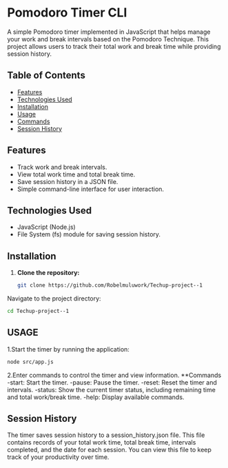 # Pomodoro Timer CLI

A simple Pomodoro timer implemented in JavaScript that helps manage your work and break intervals based on the Pomodoro Technique. This project allows users to track their total work and break time while providing session history.

## Table of Contents

- [Features](#features)
- [Technologies Used](#technologies-used)
- [Installation](#installation)
- [Usage](#usage)
- [Commands](#commands)
- [Session History](#session-history)


## Features

- Track work and break intervals.
- View total work time and total break time.
- Save session history in a JSON file.
- Simple command-line interface for user interaction.

## Technologies Used

- JavaScript (Node.js)
- File System (fs) module for saving session history.

## Installation

1. **Clone the repository:**
   ```bash
   git clone https://github.com/Robelmuluwork/Techup-project--1
   ````
Navigate to the project directory:
         
   ````bash
   cd Techup-project--1
   ````

## USAGE
1.Start the timer by running the application:
   ````bash
   node src/app.js

   ````
2.Enter commands to control the timer and view information.
    **Commands
   -start: Start the timer.
   -pause: Pause the timer.
   -reset: Reset the timer and intervals.
   -status: Show the current timer status, including remaining time and total work/break time.
   -help: Display available commands.
## Session History
   The timer saves session history to a session_history.json file.
   This file contains records of your total work time, total break time, intervals completed, and 
   the date for each session. You can view this file to keep track of your productivity over time.

